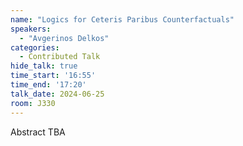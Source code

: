 ```yaml
---
name: "Logics for Ceteris Paribus Counterfactuals"
speakers:
  - "Avgerinos Delkos"
categories:
  - Contributed Talk
hide_talk: true
time_start: '16:55'
time_end: '17:20'
talk_date: 2024-06-25
room: J330
---
```


Abstract TBA
